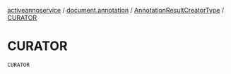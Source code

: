 [activeannoservice](../../index.md) / [document.annotation](../index.md) / [AnnotationResultCreatorType](index.md) / [CURATOR](./-c-u-r-a-t-o-r.md)

# CURATOR

`CURATOR`